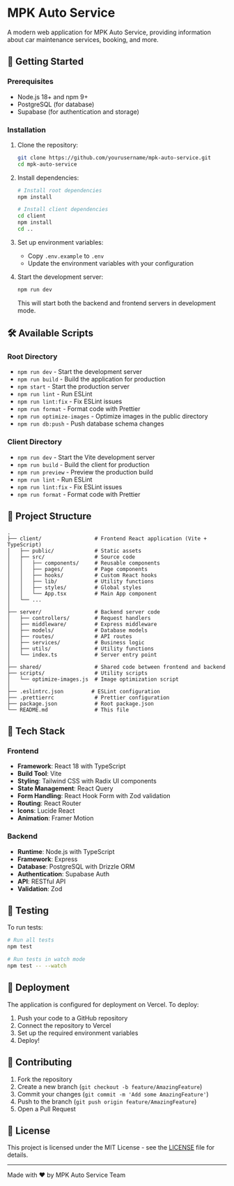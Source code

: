 # MPK Auto Service

A modern web application for MPK Auto Service, providing information about car maintenance services, booking, and more.

## 🚀 Getting Started

### Prerequisites

- Node.js 18+ and npm 9+
- PostgreSQL (for database)
- Supabase (for authentication and storage)

### Installation

1. Clone the repository:

   ```bash
   git clone https://github.com/yourusername/mpk-auto-service.git
   cd mpk-auto-service
   ```

2. Install dependencies:

   ```bash
   # Install root dependencies
   npm install
   
   # Install client dependencies
   cd client
   npm install
   cd ..
   ```

3. Set up environment variables:
   - Copy `.env.example` to `.env`
   - Update the environment variables with your configuration

4. Start the development server:
   ```bash
   npm run dev
   ```
   This will start both the backend and frontend servers in development mode.

## 🛠️ Available Scripts

### Root Directory
- `npm run dev` - Start the development server
- `npm run build` - Build the application for production
- `npm start` - Start the production server
- `npm run lint` - Run ESLint
- `npm run lint:fix` - Fix ESLint issues
- `npm run format` - Format code with Prettier
- `npm run optimize-images` - Optimize images in the public directory
- `npm run db:push` - Push database schema changes

### Client Directory
- `npm run dev` - Start the Vite development server
- `npm run build` - Build the client for production
- `npm run preview` - Preview the production build
- `npm run lint` - Run ESLint
- `npm run lint:fix` - Fix ESLint issues
- `npm run format` - Format code with Prettier

## 📁 Project Structure

```
.
├── client/                 # Frontend React application (Vite + TypeScript)
│   ├── public/             # Static assets
│   ├── src/                # Source code
│   │   ├── components/     # Reusable components
│   │   ├── pages/          # Page components
│   │   ├── hooks/          # Custom React hooks
│   │   ├── lib/            # Utility functions
│   │   ├── styles/         # Global styles
│   │   └── App.tsx         # Main App component
│   └── ...
│
├── server/                 # Backend server code
│   ├── controllers/        # Request handlers
│   ├── middleware/         # Express middleware
│   ├── models/             # Database models
│   ├── routes/             # API routes
│   ├── services/           # Business logic
│   ├── utils/              # Utility functions
│   └── index.ts            # Server entry point
│
├── shared/                 # Shared code between frontend and backend
├── scripts/                # Utility scripts
│   └── optimize-images.js  # Image optimization script
│
├── .eslintrc.json         # ESLint configuration
├── .prettierrc             # Prettier configuration
├── package.json            # Root package.json
└── README.md               # This file
```

## 🔧 Tech Stack

### Frontend
- **Framework**: React 18 with TypeScript
- **Build Tool**: Vite
- **Styling**: Tailwind CSS with Radix UI components
- **State Management**: React Query
- **Form Handling**: React Hook Form with Zod validation
- **Routing**: React Router
- **Icons**: Lucide React
- **Animation**: Framer Motion

### Backend
- **Runtime**: Node.js with TypeScript
- **Framework**: Express
- **Database**: PostgreSQL with Drizzle ORM
- **Authentication**: Supabase Auth
- **API**: RESTful API
- **Validation**: Zod

## 🧪 Testing

To run tests:

```bash
# Run all tests
npm test

# Run tests in watch mode
npm test -- --watch
```

## 🚀 Deployment

The application is configured for deployment on Vercel. To deploy:

1. Push your code to a GitHub repository
2. Connect the repository to Vercel
3. Set up the required environment variables
4. Deploy!

## 🤝 Contributing

1. Fork the repository
2. Create a new branch (`git checkout -b feature/AmazingFeature`)
3. Commit your changes (`git commit -m 'Add some AmazingFeature'`)
4. Push to the branch (`git push origin feature/AmazingFeature`)
5. Open a Pull Request

## 📝 License

This project is licensed under the MIT License - see the [LICENSE](LICENSE) file for details.

---

Made with ❤️ by MPK Auto Service Team
